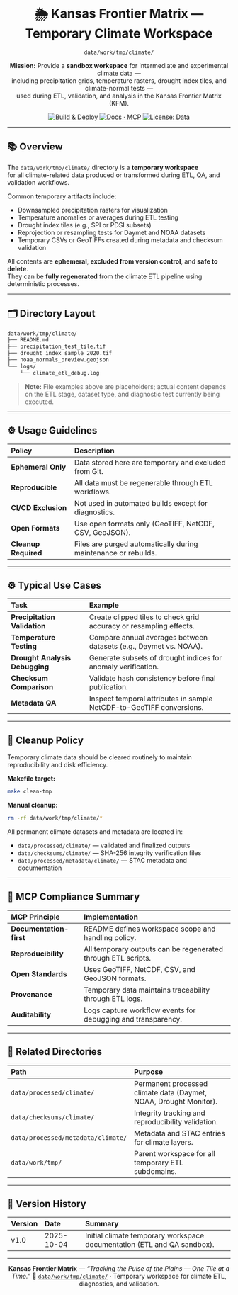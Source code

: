 <div align="center">

# 🌦️ Kansas Frontier Matrix — Temporary Climate Workspace  
`data/work/tmp/climate/`

**Mission:** Provide a **sandbox workspace** for intermediate and experimental climate data —  
including precipitation grids, temperature rasters, drought index tiles, and climate-normal tests —  
used during ETL, validation, and analysis in the Kansas Frontier Matrix (KFM).

[![Build & Deploy](https://github.com/bartytime4life/Kansas-Frontier-Matrix/actions/workflows/site.yml/badge.svg)](../../../../../.github/workflows/site.yml)
[![Docs · MCP](https://img.shields.io/badge/Docs-MCP-blue)](../../../../../docs/)
[![License: Data](https://img.shields.io/badge/License-CC--BY%204.0-green)](../../../../../LICENSE)

</div>

---

## 📚 Overview

The `data/work/tmp/climate/` directory is a **temporary workspace**  
for all climate-related data produced or transformed during ETL, QA, and validation workflows.  

Common temporary artifacts include:
- Downsampled precipitation rasters for visualization  
- Temperature anomalies or averages during ETL testing  
- Drought index tiles (e.g., SPI or PDSI subsets)  
- Reprojection or resampling tests for Daymet and NOAA datasets  
- Temporary CSVs or GeoTIFFs created during metadata and checksum validation  

All contents are **ephemeral**, **excluded from version control**, and **safe to delete**.  
They can be **fully regenerated** from the climate ETL pipeline using deterministic processes.

---

## 🗂️ Directory Layout

```bash
data/work/tmp/climate/
├── README.md
├── precipitation_test_tile.tif
├── drought_index_sample_2020.tif
├── noaa_normals_preview.geojson
└── logs/
    └── climate_etl_debug.log
````

> **Note:** File examples above are placeholders; actual content depends on the
> ETL stage, dataset type, and diagnostic test currently being executed.

---

## ⚙️ Usage Guidelines

| Policy               | Description                                                    |
| :------------------- | :------------------------------------------------------------- |
| **Ephemeral Only**   | Data stored here are temporary and excluded from Git.          |
| **Reproducible**     | All data must be regenerable through ETL workflows.            |
| **CI/CD Exclusion**  | Not used in automated builds except for diagnostics.           |
| **Open Formats**     | Use open formats only (GeoTIFF, NetCDF, CSV, GeoJSON).         |
| **Cleanup Required** | Files are purged automatically during maintenance or rebuilds. |

---

## ⚙️ Typical Use Cases

| Task                           | Example                                                              |
| :----------------------------- | :------------------------------------------------------------------- |
| **Precipitation Validation**   | Create clipped tiles to check grid accuracy or resampling effects.   |
| **Temperature Testing**        | Compare annual averages between datasets (e.g., Daymet vs. NOAA).    |
| **Drought Analysis Debugging** | Generate subsets of drought indices for anomaly verification.        |
| **Checksum Comparison**        | Validate hash consistency before final publication.                  |
| **Metadata QA**                | Inspect temporal attributes in sample NetCDF-to-GeoTIFF conversions. |

---

## 🧹 Cleanup Policy

Temporary climate data should be cleared routinely to maintain reproducibility and disk efficiency.

**Makefile target:**

```bash
make clean-tmp
```

**Manual cleanup:**

```bash
rm -rf data/work/tmp/climate/*
```

All permanent climate datasets and metadata are located in:

* `data/processed/climate/` — validated and finalized outputs
* `data/checksums/climate/` — SHA-256 integrity verification files
* `data/processed/metadata/climate/` — STAC metadata and documentation

---

## 🧠 MCP Compliance Summary

| MCP Principle           | Implementation                                                |
| :---------------------- | :------------------------------------------------------------ |
| **Documentation-first** | README defines workspace scope and handling policy.           |
| **Reproducibility**     | All temporary outputs can be regenerated through ETL scripts. |
| **Open Standards**      | Uses GeoTIFF, NetCDF, CSV, and GeoJSON formats.               |
| **Provenance**          | Temporary data maintains traceability through ETL logs.       |
| **Auditability**        | Logs capture workflow events for debugging and transparency.  |

---

## 📎 Related Directories

| Path                               | Purpose                                                           |
| :--------------------------------- | :---------------------------------------------------------------- |
| `data/processed/climate/`          | Permanent processed climate data (Daymet, NOAA, Drought Monitor). |
| `data/checksums/climate/`          | Integrity tracking and reproducibility validation.                |
| `data/processed/metadata/climate/` | Metadata and STAC entries for climate layers.                     |
| `data/work/tmp/`                   | Parent workspace for all temporary ETL subdomains.                |

---

## 📅 Version History

| Version | Date       | Summary                                                                 |
| :------ | :--------- | :---------------------------------------------------------------------- |
| v1.0    | 2025-10-04 | Initial climate temporary workspace documentation (ETL and QA sandbox). |

---

<div align="center">

**Kansas Frontier Matrix** — *“Tracking the Pulse of the Plains — One Tile at a Time.”*
📍 [`data/work/tmp/climate/`](.) · Temporary workspace for climate ETL, diagnostics, and validation.

</div>
